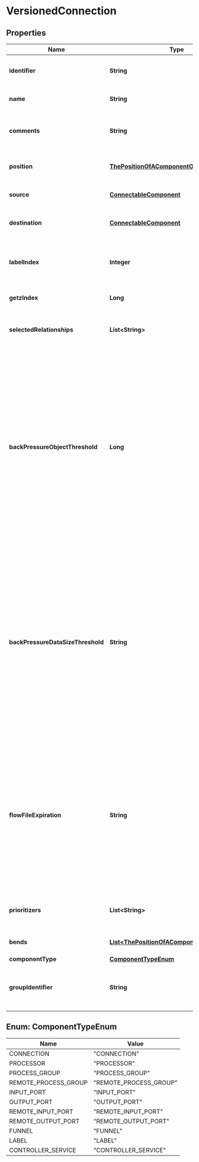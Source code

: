 
# VersionedConnection

## Properties
Name | Type | Description | Notes
------------ | ------------- | ------------- | -------------
**identifier** | **String** | The component&#39;s unique identifier |  [optional]
**name** | **String** | The component&#39;s name |  [optional]
**comments** | **String** | The user-supplied comments for the component |  [optional]
**position** | [**ThePositionOfAComponentOnTheGraph**](ThePositionOfAComponentOnTheGraph.md) | The component&#39;s position on the graph |  [optional]
**source** | [**ConnectableComponent**](ConnectableComponent.md) | The source of the connection. |  [optional]
**destination** | [**ConnectableComponent**](ConnectableComponent.md) | The destination of the connection. |  [optional]
**labelIndex** | **Integer** | The index of the bend point where to place the connection label. |  [optional]
**getzIndex** | **Long** | The z index of the connection. |  [optional]
**selectedRelationships** | **List&lt;String&gt;** | The selected relationship that comprise the connection. |  [optional]
**backPressureObjectThreshold** | **Long** | The object count threshold for determining when back pressure is applied. Updating this value is a passive change in the sense that it won&#39;t impact whether existing files over the limit are affected but it does help feeder processors to stop pushing too much into this work queue. |  [optional]
**backPressureDataSizeThreshold** | **String** | The object data size threshold for determining when back pressure is applied. Updating this value is a passive change in the sense that it won&#39;t impact whether existing files over the limit are affected but it does help feeder processors to stop pushing too much into this work queue. |  [optional]
**flowFileExpiration** | **String** | The amount of time a flow file may be in the flow before it will be automatically aged out of the flow. Once a flow file reaches this age it will be terminated from the flow the next time a processor attempts to start work on it. |  [optional]
**prioritizers** | **List&lt;String&gt;** | The comparators used to prioritize the queue. |  [optional]
**bends** | [**List&lt;ThePositionOfAComponentOnTheGraph&gt;**](ThePositionOfAComponentOnTheGraph.md) | The bend points on the connection. |  [optional]
**componentType** | [**ComponentTypeEnum**](#ComponentTypeEnum) |  |  [optional]
**groupIdentifier** | **String** | The ID of the Process Group that this component belongs to |  [optional]


<a name="ComponentTypeEnum"></a>
## Enum: ComponentTypeEnum
Name | Value
---- | -----
CONNECTION | &quot;CONNECTION&quot;
PROCESSOR | &quot;PROCESSOR&quot;
PROCESS_GROUP | &quot;PROCESS_GROUP&quot;
REMOTE_PROCESS_GROUP | &quot;REMOTE_PROCESS_GROUP&quot;
INPUT_PORT | &quot;INPUT_PORT&quot;
OUTPUT_PORT | &quot;OUTPUT_PORT&quot;
REMOTE_INPUT_PORT | &quot;REMOTE_INPUT_PORT&quot;
REMOTE_OUTPUT_PORT | &quot;REMOTE_OUTPUT_PORT&quot;
FUNNEL | &quot;FUNNEL&quot;
LABEL | &quot;LABEL&quot;
CONTROLLER_SERVICE | &quot;CONTROLLER_SERVICE&quot;



